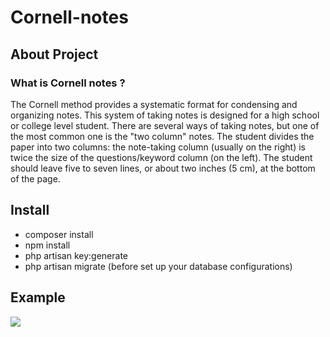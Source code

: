 # Cornell-notes

## About Project
### What is Cornell notes ?
The Cornell method provides a systematic format for condensing and organizing notes. This system of taking notes is designed for a high school or college level student. There are several ways of taking notes, but one of the most common one is the "two column" notes. The student divides the paper into two columns: the note-taking column (usually on the right) is twice the size of the questions/keyword column (on the left). The student should leave five to seven lines, or about two inches (5 cm), at the bottom of the page.

## Install
* composer install
* npm install
* php artisan key:generate
* php artisan migrate (before set up your database configurations)

## Example

![](https://media.giphy.com/media/jp3C9Bwyc6nHgdoZDc/giphy.gif)
